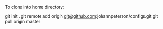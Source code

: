 To clone into home directory:

   git init .
   git remote add origin git@github.com:johannpeterson/configs.git
   git pull origin master


